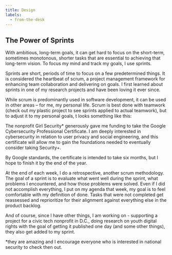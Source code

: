 ```yaml
---
title: Design 
labels: 
  - from-the-desk
---
```


<h2>The Power of Sprints</h2>

With ambitious, long-term goals, it can get hard to focus on the short-term, sometimes monotonous, shorter tasks that are essential to achieving that long-term vision. To focus my mind and track my goals, I use sprints.

Sprints are short, periods of time to focus on a few predetermined things. It is considered the heartbeat of scrum, a project management framework for enhancing team collaboration and delivering on goals. I first learned about sprints in one of my research projects and have been loving it ever since.

While scrum is predominantly used in software development, it can be used in other areas – for me, my personal life. Scrum is best done with teamwork (check out my plastic project to see sprints applied to actual teamwork), but to adjust it to my personal goals, t looks something like this:

The nonprofit Girl Security* generously gave me funding to take the Google Cybersecurity Professional Certificate. I am deeply interested in cybersecurity in relation to user privacy and social engineering, and this certificate will allow me to gain the foundations needed to eventually consider taking Security+.

By Google standards, the certificate is intended to take six months, but I hope to finish it by the end of the year.

At the end of each week, I do a retrospective, another scrum methodology. The goal of a sprint is to evaluate what went well during the sprint, what problems I encountered, and how those problems were solved. Even if I did not accomplish everything, I put on my agenda that week, my goal is to feel comfortable with my definition of done. Tasks that were not completed get reassessed and reprioritize for their alignment against everything else in the product backlog.

And of course, since I have other things, I am working on - supporting a project for a civic tech nonprofit in D.C., doing research on youth digital rights with the goal of getting it published one day (and some other things), they also get added to my sprint.


*they are amazing and I encourage everyone who is interested in national security to check then out.